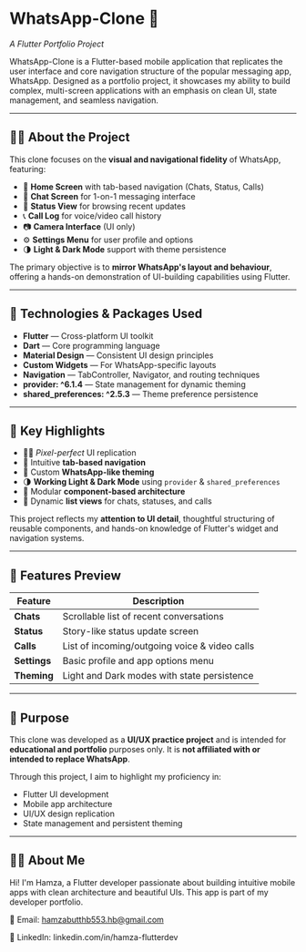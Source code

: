 # WhatsApp-Clone 💬  
*A Flutter Portfolio Project*

WhatsApp-Clone is a Flutter-based mobile application that replicates the user interface and core navigation structure of the popular messaging app, WhatsApp. Designed as a portfolio project, it showcases my ability to build complex, multi-screen applications with an emphasis on clean UI, state management, and seamless navigation.

---

## 👨‍💻 About the Project

This clone focuses on the **visual and navigational fidelity** of WhatsApp, featuring:

- 📱 **Home Screen** with tab-based navigation (Chats, Status, Calls)  
- 💬 **Chat Screen** for 1-on-1 messaging interface  
- 🧾 **Status View** for browsing recent updates  
- 📞 **Call Log** for voice/video call history  
- 📷 **Camera Interface** (UI only)  
- ⚙️ **Settings Menu** for user profile and options  
- 🌗 **Light & Dark Mode** support with theme persistence

The primary objective is to **mirror WhatsApp's layout and behaviour**, offering a hands-on demonstration of UI-building capabilities using Flutter.

---

## 🔧 Technologies & Packages Used

- **Flutter** — Cross-platform UI toolkit  
- **Dart** — Core programming language  
- **Material Design** — Consistent UI design principles  
- **Custom Widgets** — For WhatsApp-specific layouts  
- **Navigation** — TabController, Navigator, and routing techniques  
- **provider: ^6.1.4** — State management for dynamic theming  
- **shared_preferences: ^2.5.3** — Theme preference persistence  

---

## 🎯 Key Highlights

- 🧑‍🎨 *Pixel-perfect* UI replication  
- 🔄 Intuitive **tab-based navigation**  
- 🌈 Custom **WhatsApp-like theming**  
- 🌗 **Working Light & Dark Mode** using `provider` & `shared_preferences`  
- 🧱 Modular **component-based architecture**  
- 📃 Dynamic **list views** for chats, statuses, and calls  

This project reflects my **attention to UI detail**, thoughtful structuring of reusable components, and hands-on knowledge of Flutter's widget and navigation systems.

---

## 📸 Features Preview

| Feature        | Description                                  |
|----------------|----------------------------------------------|
| **Chats**      | Scrollable list of recent conversations      |
| **Status**     | Story-like status update screen              |
| **Calls**      | List of incoming/outgoing voice & video calls|
| **Settings**   | Basic profile and app options menu           |
| **Theming**    | Light and Dark modes with state persistence  |

---

## 🚀 Purpose

This clone was developed as a **UI/UX practice project** and is intended for **educational and portfolio** purposes only. It is **not affiliated with or intended to replace WhatsApp**.  

Through this project, I aim to highlight my proficiency in:
- Flutter UI development  
- Mobile app architecture  
- UI/UX design replication  
- State management and persistent theming  

---

## 🙋‍♂️ About Me

Hi! I'm Hamza, a Flutter developer passionate about building intuitive mobile apps with clean architecture and beautiful UIs.
This app is part of my developer portfolio.

📧 Email: hamzabutthb553.hb@gmail.com

💼 LinkedIn: linkedin.com/in/hamza-flutterdev
